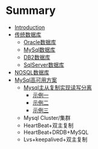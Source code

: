 # Summary

* [Introduction](README.md)
* [传统数据库](chuan-tong-shu-ju-ku.md)
  * [Oracle数据库](chuan-tong-shu-ju-ku/oracle.md)
  * [MySql数据库](chuan-tong-shu-ju-ku/mysqlshu-ju-ku.md)
  * [DB2数据库](chuan-tong-shu-ju-ku/db2.md)
  * [SqlServer数据库](chuan-tong-shu-ju-ku/sqlservershu-ju-ku.md)
* [NOSQL数据库](nosqlshu-ju-ku.md)
* [MySql高可用方案](mysqlgao-ke-yong-fang-an.md)
  * [Mysql主从复制实现读写分离](mysqlgao-ke-yong-fang-an/zhu-cong-fu-5236+-du-xie-fen-li.md)
    * [示例一](mysqlgao-ke-yong-fang-an/zhu-cong-fu-5236+-du-xie-fen-li/shi-li-yi.md)
    * [示例二](mysqlgao-ke-yong-fang-an/zhu-cong-fu-5236+-du-xie-fen-li/shi-li-er.md)
    * [示例三](mysqlgao-ke-yong-fang-an/zhu-cong-fu-5236+-du-xie-fen-li/shi-li-san.md)
  * Mysql Cluster/集群
  * HeartBeat+双主复制
  * HeartBeat+DRDB+MySQL
  * Lvs+keepalived+双主复制

